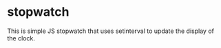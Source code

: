 # stopwatch
 
This is simple JS stopwatch that uses setinterval to update the display of the clock.
